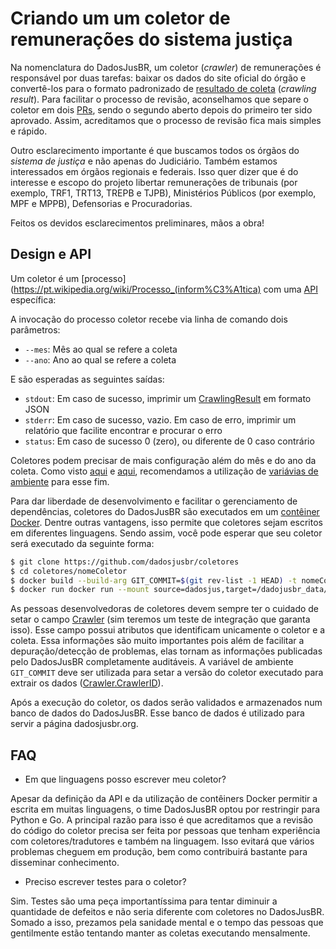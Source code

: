 # Criando um um coletor de remunerações do sistema justiça

Na nomenclatura do DadosJusBR, um coletor (_crawler_) de remunerações é responsável por duas tarefas: baixar os dados do site oficial do órgão e convertê-los para o formato padronizado de [resultado de coleta](https://github.com/dadosjusbr/storage/blob/master/agency.go#L27) (_crawling result_). Para facilitar o processo de revisão, aconselhamos que separe o coletor em dois [PRs](https://help.github.com/pt/github/collaborating-with-issues-and-pull-requests/creating-a-pull-request), sendo o segundo aberto depois do primeiro ter sido aprovado. Assim, acreditamos que o processo de revisão fica mais simples e rápido.

Outro esclarecimento importante é que buscamos todos os órgãos do *sistema de justiça* e não apenas do Judiciário. Também estamos interessados em órgãos regionais e federais. Isso quer dizer que é do interesse e escopo do projeto libertar remunerações de tribunais (por exemplo, TRF1, TRT13, TREPB e TJPB), Ministérios Públicos (por exemplo, MPF e MPPB), Defensorias e Procuradorias.

Feitos os devidos esclarecimentos preliminares, mãos a obra!

## Design e API

Um coletor é um [processo](https://pt.wikipedia.org/wiki/Processo_(inform%C3%A1tica) com uma [API](https://pt.wikipedia.org/wiki/Interface_de_programa%C3%A7%C3%A3o_de_aplica%C3%A7%C3%B5es) específica:

A invocação do processo coletor recebe via linha de comando dois parâmetros:

- `--mes`: Mês ao qual se refere a coleta
- `--ano`: Ano ao qual se refere a coleta

E são esperadas as seguintes saídas:

- `stdout`: Em caso de sucesso, imprimir um [CrawlingResult](https://github.com/dadosjusbr/storage/blob/master/agency.go#L27) em formato JSON
- `stderr`: Em caso de sucesso, vazio. Em caso de erro, imprimir um relatório que facilite encontrar e procurar o erro
- `status`: Em caso de sucesso 0 (zero), ou diferente de 0 caso contrário

Coletores podem precisar de mais configuração além do mês e do ano da coleta. Como visto [aqui](https://github.com/dadosjusbr/coletores/tree/master/mppb) e [aqui](https://github.com/dadosjusbr/coletores/tree/master/trepb), recomendamos a utilização de [variávias de ambiente](https://pt.wikipedia.org/wiki/Vari%C3%A1vel_de_ambiente) para esse fim.

Para dar liberdade de desenvolvimento e facilitar o gerenciamento de dependências, coletores do DadosJusBR são executados em um [contêiner Docker](https://aws.amazon.com/pt/containers/?nc1=f_ccr). Dentre outras vantagens, isso permite que coletores sejam escritos em diferentes linguagens. Sendo assim, você pode esperar que seu coletor será executado da seguinte forma:

```sh
$ git clone https://github.com/dadosjusbr/coletores
$ cd coletores/nomeColetor
$ docker build --build-arg GIT_COMMIT=$(git rev-list -1 HEAD) -t nomeColetor .
$ docker run docker run --mount source=dadosjus,target=/dadojusbr_data/ --env-file=.env nomeColetor --mes=01 --ano=2020 > nomeColetor_2020_01.json
```

As pessoas desenvolvedoras de coletores devem sempre ter o cuidado de setar o campo [Crawler](https://github.com/dadosjusbr/storage/blob/master/agency.go#L31) (sim teremos um teste de integração que garanta isso). Esse campo possui atributos que identificam unicamente o coletor e a coleta. Essa informações são muito importantes pois além de facilitar a depuração/detecção de problemas, elas tornam as informações publicadas pelo DadosJusBR completamente auditáveis. A variável de ambiente `GIT_COMMIT` deve ser utilizada para setar a versão do coletor executado para extrair os dados ([Crawler.CrawlerID](https://github.com/dadosjusbr/storage/blob/master/agency.go#L22)).

Após a execução do coletor, os dados serão validados e armazenados num banco de dados do DadosJusBR. Esse banco de dados é utilizado para servir a página dadosjusbr.org.

## FAQ

- Em que linguagens posso escrever meu coletor?

Apesar da definição da API e da utilização de contêiners Docker permitir a escrita em muitas linguagens, o time DadosJusBR optou por restringir para Python e Go. A principal razão para isso é que acreditamos que a revisão do código do coletor precisa ser feita por pessoas que tenham experiência com coletores/tradutores e também na linguagem. Isso evitará que vários problemas cheguem em produção, bem como contribuirá bastante para disseminar conhecimento.

- Preciso escrever testes para o coletor?

Sim. Testes são uma peça importantíssima para tentar diminuir a quantidade de defeitos e não seria diferente com coletores no DadosJusBR. Somado a isso, prezamos pela sanidade mental e o tempo das pessoas que gentilmente estão tentando manter as coletas executando mensalmente.
